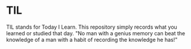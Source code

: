 # TIL
TIL stands for Today I Learn. This repository simply records what you learned or studied that day. "No man with a genius memory can beat the knowledge of a man with a habit of recording the knowledge he has!"
